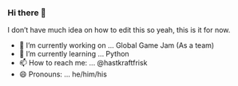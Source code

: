 ### Hi there 👋
I don’t have much idea on how to edit this so yeah, this is it for now.

- 🔭 I’m currently working on ... Global Game Jam (As a team)
- 🌱 I’m currently learning ... Python
- 📫 How to reach me: ... @hastkraftfrisk
- 😄 Pronouns: ... he/him/his
<!--
**HKFrisk/HKFrisk** is a ✨ _special_ ✨ repository because its `README.md` (this file) appears on your GitHub profile.

Here are some ideas to get you started:

- 🔭 I’m currently working on ...
- 🌱 I’m currently learning ...
- 👯 I’m looking to collaborate on ...
- 🤔 I’m looking for help with ...
- 💬 Ask me about ...
- 📫 How to reach me: ...
- 😄 Pronouns: ...
- ⚡ Fun fact: ...
-->
